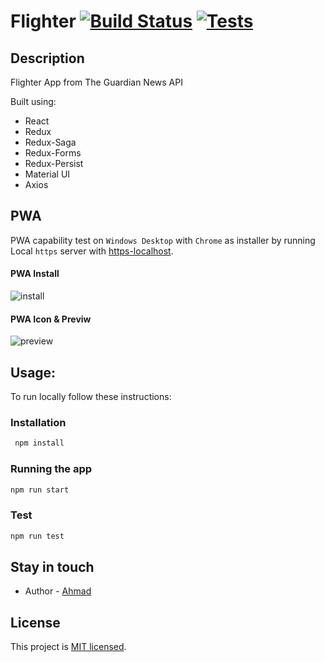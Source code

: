 # Flighter [![Build Status](https://github.com/ahmad2smile/Flighter/workflows/Build/badge.svg)]() [![Tests](https://github.com/ahmad2smile/Flighter/workflows/Tests/badge.svg)]()

## Description

Flighter App from The Guardian News API

Built using:

-   React
-   Redux
-   Redux-Saga
-   Redux-Forms
-   Redux-Persist
-   Material UI
-   Axios

## PWA

PWA capability test on `Windows Desktop` with `Chrome` as installer by running Local `https` server with [https-localhost](https://github.com/daquinoaldo/https-localhost).

#### PWA Install

![install](https://user-images.githubusercontent.com/6108922/74576443-95896480-4fac-11ea-8896-772bb662e860.png)

#### PWA Icon & Previw

![preview](https://user-images.githubusercontent.com/6108922/74576470-bce03180-4fac-11ea-82ef-20face781c66.png)

## Usage:

To run locally follow these instructions:

### Installation

```bash
 npm install
```

### Running the app

```bash
npm run start
```

### Test

```bash
npm run test
```

## Stay in touch

-   Author - [Ahmad](http://shafiqahmad.com/)

## License

This project is [MIT licensed](LICENSE).

